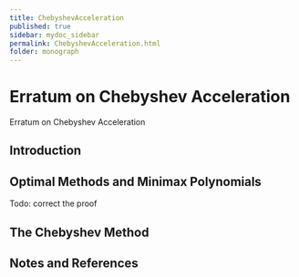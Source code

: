 ```yaml
---
title: ChebyshevAcceleration
published: true
sidebar: mydoc_sidebar
permalink: ChebyshevAcceleration.html
folder: monograph
---
```



# Erratum on Chebyshev Acceleration

Erratum on Chebyshev Acceleration

## Introduction

## Optimal Methods and Minimax Polynomials

Todo: correct the proof

## The Chebyshev Method 

## Notes and References